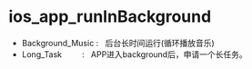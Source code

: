 # ios_app_runInBackground

* Background_Music  :   后台长时间运行(循环播放音乐)
* Long_Task         :   APP进入background后，申请一个长任务。
